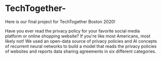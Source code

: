 # TechTogether-
Here is our final project for TechTogether Boston 2020!

Have you ever read the privacy policy for your favorite social media platform or online shopping website? If you're like most Americans, most likely not! We used an open-data source of privacy policies and AI concepts of recurrent neural networks to build a model that reads the privacy policies of websites and reports data sharing agreements in six different categories.
